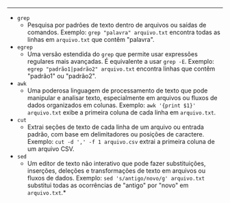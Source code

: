 
---

* ``grep``
	* Pesquisa por padrões de texto dentro de arquivos ou saídas de comandos. Exemplo: `grep "palavra" arquivo.txt` encontra todas as linhas em `arquivo.txt` que contêm "palavra".
* ``egrep``
	* Uma versão estendida do `grep` que permite usar expressões regulares mais avançadas. É equivalente a usar `grep -E`. Exemplo: `egrep "padrão1|padrão2" arquivo.txt` encontra linhas que contêm "padrão1" ou "padrão2".
* ``awk``
	* Uma poderosa linguagem de processamento de texto que pode manipular e analisar texto, especialmente em arquivos ou fluxos de dados organizados em colunas. Exemplo: `awk '{print $1}' arquivo.txt` exibe a primeira coluna de cada linha em `arquivo.txt`.
* ``cut``
	* Extrai seções de texto de cada linha de um arquivo ou entrada padrão, com base em delimitadores ou posições de caractere. Exemplo: `cut -d ',' -f 1 arquivo.csv` extrai a primeira coluna de um arquivo CSV.
* ``sed``
	* Um editor de texto não interativo que pode fazer substituições, inserções, deleções e transformações de texto em arquivos ou fluxos de dados. Exemplo: `sed 's/antigo/novo/g' arquivo.txt` substitui todas as ocorrências de "antigo" por "novo" em `arquivo.txt`.*
